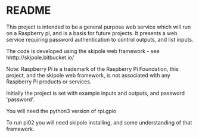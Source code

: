 # README #

This project is intended to be a general purpose web service which will run on a Raspberry pi, and is a basis for future projects. It presents a web service requiring password authentication to control outputs, and list inputs.

The code is developed using the skipole web framework - see hhttp://skipole.bitbucket.io/

Note: Raspberry Pi is a trademark of the Raspberry Pi Foundation, this project, and the skipole web framework, is not associated with any Raspberry Pi products or services.

Initially the project is set with example inputs and outputs, and password 'password'.

You will need the python3 version of rpi.gpio

To run pi02 you will need skipole installing, and some understanding of that framework.
 
